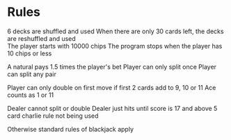 # Rules

6 decks are shuffled and used
When there are only 30 cards left, the decks are reshuffled and used    
The player starts with 10000 chips
The program stops when the player has 10 chips or less

A natural pays 1.5 times the player's bet
Player can only split once
Player can split any pair

Player can only double on first move if first 2 cards add to 9, 10 or 11
Ace counts as 1 or 11

Dealer cannot split or double
Dealer just hits until score is 17 and above
5 card charlie rule not being used

Otherwise standard rules of blackjack apply
